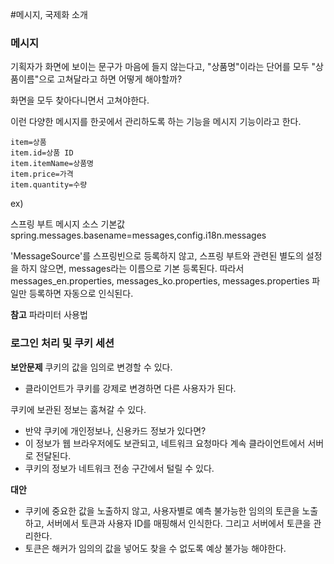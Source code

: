 #메시지, 국제화 소개

### 메시지
기획자가 화면에 보이는 문구가 마음에 들지 않는다고, "상품명"이라는 단어를 모두 "상품이름"으로 고쳐달라고 하면 어떻게 해야할까?

화면을 모두 찾아다니면서 고쳐야한다.

이런 다양한 메시지를 한곳에서 관리하도록 하는 기능을 메시지 기능이라고 한다.

```
item=상품
item.id=상품 ID
item.itemName=상품명
item.price=가격
item.quantity=수량
```

ex)
<label for="itemName" th:text="#{item.itemName}"></label>

스프링 부트 메시지 소스 기본값
spring.messages.basename=messages,config.i18n.messages

'MessageSource'를 스프링빈으로 등록하지 않고, 스프링 부트와 관련된 별도의 설정을 하지 않으면, messages라는 이름으로 기본 등록된다. 따라서 messages_en.properties, messages_ko.properties, messages.properties 파일만 등록하면 자동으로 인식된다.


**참고**
파라미터 사용법
<p th:text="#{hello.name(${item.itemName})}"></p>

### 로그인 처리 및 쿠키 세션

**보안문제**
쿠키의 값을 임의로 변경할 수 있다.
- 클라이언트가 쿠키를 강제로 변경하면 다른 사용자가 된다.

쿠키에 보관된 정보는 훔쳐갈 수 있다.
- 반약 쿠키에 개인정보나, 신용카드 정보가 있다면?
- 이 정보가 웹 브라우저에도 보관되고, 네트워크 요청마다 계속 클라이언트에서 서버로 전달된다.
- 쿠키의 정보가 네트워크 전송 구간에서 털릴 수 있다.

**대안**
- 쿠키에 중요한 값을 노출하지 않고, 사용자별로 예측 불가능한 임의의 토큰을 노출하고, 서버에서 토큰과 사용자 ID를 매핑해서 인식한다. 그리고 서버에서 토큰을 관리한다.
- 토큰은 해커가 임의의 값을 넣어도 찾을 수 없도록 예상 불가능 해야한다.

